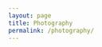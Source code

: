 ```yaml
---
layout: page
title: Photography
permalink: /photography/
---
```


<script type='text/javascript' src='https://boatymcauroa.tumblr.com/js'></script>